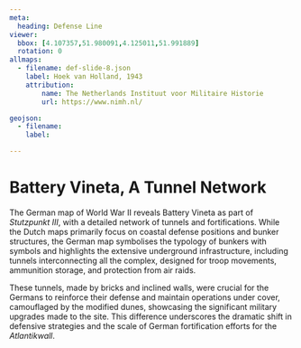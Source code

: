 ```yaml
---
meta:
  heading: Defense Line
viewer:
  bbox: [4.107357,51.980091,4.125011,51.991889]
  rotation: 0
allmaps:
  - filename: def-slide-8.json
    label: Hoek van Holland, 1943
    attribution:
        name: The Netherlands Instituut voor Militaire Historie
        url: https://www.nimh.nl/

geojson:
  - filename: 
    label:

---
```


# Battery Vineta, A Tunnel Network

The German map of  World War II reveals Battery Vineta as part of _Stutzpunkt III_, with a detailed network of tunnels and fortifications. While the Dutch maps primarily focus on coastal defense positions and bunker structures, the German map symbolises the typology of bunkers with symbols and highlights the extensive underground infrastructure, including tunnels interconnecting all the complex, designed for troop movements, ammunition storage, and protection from air raids.

These tunnels, made by bricks and inclined walls, were crucial for the Germans to reinforce their defense and maintain operations under cover, camouflaged by the modified dunes, showcasing the significant military upgrades made to the site. This difference underscores the dramatic shift in defensive strategies and the scale of German fortification efforts for the _Atlantikwall_. 